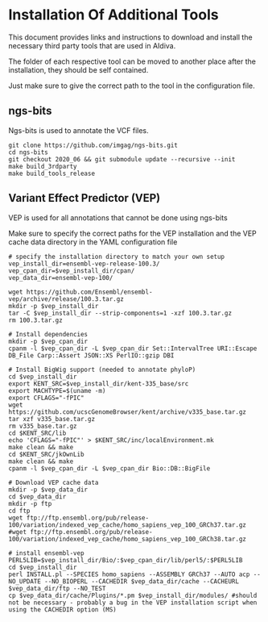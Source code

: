 # Installation Of Additional Tools
This document provides links and instructions to download and install the necessary third party tools that are used in AIdiva.

The folder of each respective tool can be moved to another place after the installation, they should be self contained.

Just make sure to give the correct path to the tool in the configuration file.

## ngs-bits
Ngs-bits is used to annotate the VCF files.

```
git clone https://github.com/imgag/ngs-bits.git
cd ngs-bits
git checkout 2020_06 && git submodule update --recursive --init
make build_3rdparty
make build_tools_release
```

## Variant Effect Predictor (VEP)
VEP is used for all annotations that cannot be done using ngs-bits

Make sure to specify the correct paths for the VEP installation and the VEP cache data directory in the YAML configuration file

```
# specify the installation directory to match your own setup
vep_install_dir=ensembl-vep-release-100.3/
vep_cpan_dir=$vep_install_dir/cpan/
vep_data_dir=ensembl-vep-100/

wget https://github.com/Ensembl/ensembl-vep/archive/release/100.3.tar.gz
mkdir -p $vep_install_dir
tar -C $vep_install_dir --strip-components=1 -xzf 100.3.tar.gz
rm 100.3.tar.gz

# Install dependencies
mkdir -p $vep_cpan_dir
cpanm -l $vep_cpan_dir -L $vep_cpan_dir Set::IntervalTree URI::Escape DB_File Carp::Assert JSON::XS PerlIO::gzip DBI

# Install BigWig support (needed to annotate phyloP)
cd $vep_install_dir
export KENT_SRC=$vep_install_dir/kent-335_base/src
export MACHTYPE=$(uname -m)
export CFLAGS="-fPIC"
wget https://github.com/ucscGenomeBrowser/kent/archive/v335_base.tar.gz
tar xzf v335_base.tar.gz
rm v335_base.tar.gz
cd $KENT_SRC/lib
echo 'CFLAGS="-fPIC"' > $KENT_SRC/inc/localEnvironment.mk
make clean && make
cd $KENT_SRC/jkOwnLib
make clean && make
cpanm -l $vep_cpan_dir -L $vep_cpan_dir Bio::DB::BigFile

# Download VEP cache data
mkdir -p $vep_data_dir
cd $vep_data_dir
mkdir -p ftp
cd ftp
wget ftp://ftp.ensembl.org/pub/release-100/variation/indexed_vep_cache/homo_sapiens_vep_100_GRCh37.tar.gz
#wget ftp://ftp.ensembl.org/pub/release-100/variation/indexed_vep_cache/homo_sapiens_vep_100_GRCh38.tar.gz

# install ensembl-vep
PERL5LIB=$vep_install_dir/Bio/:$vep_cpan_dir/lib/perl5/:$PERL5LIB
cd $vep_install_dir
perl INSTALL.pl --SPECIES homo_sapiens --ASSEMBLY GRCh37 --AUTO acp --NO_UPDATE --NO_BIOPERL --CACHEDIR $vep_data_dir/cache --CACHEURL $vep_data_dir/ftp --NO_TEST
cp $vep_data_dir/cache/Plugins/*.pm $vep_install_dir/modules/ #should not be necessary - probably a bug in the VEP installation script when using the CACHEDIR option (MS)

```